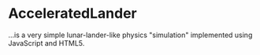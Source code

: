 # AcceleratedLander

…is a very simple lunar-lander-like physics "simulation" implemented using JavaScript and HTML5.
